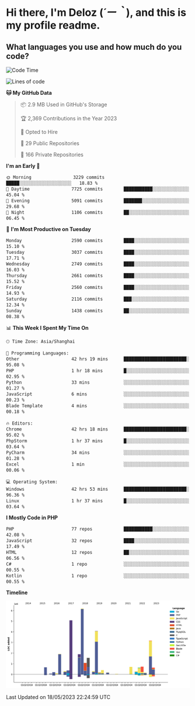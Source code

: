 # **Hi there, I'm Deloz (*´ー｀*), and this is my profile readme.**

## **What languages you use and how much do you code?**

<!--START_SECTION:waka-->
![Code Time](http://img.shields.io/badge/Code%20Time-1%2C477%20hrs%2013%20mins-blue)

![Lines of code](https://img.shields.io/badge/From%20Hello%20World%20I%27ve%20Written-30.7%20million%20lines%20of%20code-blue)

**🐱 My GitHub Data** 

> 📦 2.9 MB Used in GitHub's Storage 
 > 
> 🏆 2,369 Contributions in the Year 2023
 > 
> 💼 Opted to Hire
 > 
> 📜 29 Public Repositories 
 > 
> 🔑 166 Private Repositories 
 > 
**I'm an Early 🐤** 

```text
🌞 Morning                3229 commits        █████░░░░░░░░░░░░░░░░░░░░   18.83 % 
🌆 Daytime                7725 commits        ███████████░░░░░░░░░░░░░░   45.04 % 
🌃 Evening                5091 commits        ███████░░░░░░░░░░░░░░░░░░   29.68 % 
🌙 Night                  1106 commits        ██░░░░░░░░░░░░░░░░░░░░░░░   06.45 % 
```
📅 **I'm Most Productive on Tuesday** 

```text
Monday                   2590 commits        ████░░░░░░░░░░░░░░░░░░░░░   15.10 % 
Tuesday                  3037 commits        ████░░░░░░░░░░░░░░░░░░░░░   17.71 % 
Wednesday                2749 commits        ████░░░░░░░░░░░░░░░░░░░░░   16.03 % 
Thursday                 2661 commits        ████░░░░░░░░░░░░░░░░░░░░░   15.52 % 
Friday                   2560 commits        ████░░░░░░░░░░░░░░░░░░░░░   14.93 % 
Saturday                 2116 commits        ███░░░░░░░░░░░░░░░░░░░░░░   12.34 % 
Sunday                   1438 commits        ██░░░░░░░░░░░░░░░░░░░░░░░   08.38 % 
```


📊 **This Week I Spent My Time On** 

```text
🕑︎ Time Zone: Asia/Shanghai

💬 Programming Languages: 
Other                    42 hrs 19 mins      ████████████████████████░   95.08 % 
PHP                      1 hr 18 mins        █░░░░░░░░░░░░░░░░░░░░░░░░   02.95 % 
Python                   33 mins             ░░░░░░░░░░░░░░░░░░░░░░░░░   01.27 % 
JavaScript               6 mins              ░░░░░░░░░░░░░░░░░░░░░░░░░   00.23 % 
Blade Template           4 mins              ░░░░░░░░░░░░░░░░░░░░░░░░░   00.18 % 

🔥 Editors: 
Chrome                   42 hrs 18 mins      ████████████████████████░   95.02 % 
PhpStorm                 1 hr 37 mins        █░░░░░░░░░░░░░░░░░░░░░░░░   03.64 % 
PyCharm                  34 mins             ░░░░░░░░░░░░░░░░░░░░░░░░░   01.28 % 
Excel                    1 min               ░░░░░░░░░░░░░░░░░░░░░░░░░   00.06 % 

💻 Operating System: 
Windows                  42 hrs 53 mins      ████████████████████████░   96.36 % 
Linux                    1 hr 37 mins        █░░░░░░░░░░░░░░░░░░░░░░░░   03.64 % 
```

**I Mostly Code in PHP** 

```text
PHP                      77 repos            ███████████░░░░░░░░░░░░░░   42.08 % 
JavaScript               32 repos            ████░░░░░░░░░░░░░░░░░░░░░   17.49 % 
HTML                     12 repos            ██░░░░░░░░░░░░░░░░░░░░░░░   06.56 % 
C#                       1 repo              ░░░░░░░░░░░░░░░░░░░░░░░░░   00.55 % 
Kotlin                   1 repo              ░░░░░░░░░░░░░░░░░░░░░░░░░   00.55 % 
```



**Timeline**

![Lines of Code chart](https://raw.githubusercontent.com/deloz/deloz/main/assets/bar_graph.png)


 Last Updated on 18/05/2023 22:24:59 UTC
<!--END_SECTION:waka-->
